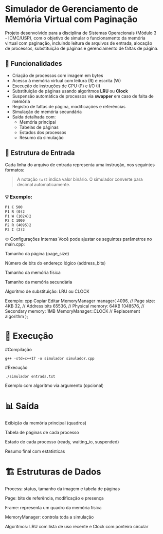 # Simulador de Gerenciamento de Memória Virtual com Paginação

Projeto desenvolvido para a disciplina de Sistemas Operacionais (Módulo 3 - ICMC/USP), com o objetivo de simular o funcionamento da memória virtual com paginação, incluindo leitura de arquivos de entrada, alocação de processos, substituição de páginas e gerenciamento de faltas de página.

## 🧠 Funcionalidades

- Criação de processos com imagem em bytes
- Acesso à memória virtual com leitura (R) e escrita (W)
- Execução de instruções de CPU (P) e I/O (I)
- Substituição de páginas usando algoritmos **LRU** ou **Clock**
- Suspensão automática de processos via **swapper** em caso de falta de memória
- Registro de faltas de página, modificações e referências
- Simulação de memória secundária
- Saída detalhada com:
  - Memória principal
  - Tabelas de páginas
  - Estados dos processos
  - Resumo da simulação

## 📂 Estrutura de Entrada

Cada linha do arquivo de entrada representa uma instrução, nos seguintes formatos:


> A notação `(x)2` indica valor binário. O simulador converte para decimal automaticamente.

### 💡 Exemplo:
```txt
P1 C 500
P1 R (0)2
P1 W (1024)2
P2 C 1000
P2 R (4095)2
P2 I (2)2
``` 
⚙️ Configurações Internas
Você pode ajustar os seguintes parâmetros no main.cpp:

Tamanho da página (page_size)

Número de bits do endereço lógico (address_bits)

Tamanho da memória física

Tamanho da memória secundária

Algoritmo de substituição: LRU ou CLOCK

Exemplo:
cpp
Copiar
Editar
MemoryManager manager(
    4096,               // Page size: 4KB
    32,                 // Address bits
    65536,              // Physical memory: 64KB
    1048576,            // Secondary memory: 1MB
    MemoryManager::CLOCK // Replacement algorithm
);

# 🧪 Execução
#Compilação

`g++ -std=c++17 -o simulador simulador.cpp`

#Execução

`./simulador entrada.txt`

Exemplo com algoritmo via argumento (opcional)

# 📊 Saída
Exibição da memória principal (quadros)

Tabela de páginas de cada processo

Estado de cada processo (ready, waiting_io, suspended)

Resumo final com estatísticas

# 🏗️ Estruturas de Dados
Process: status, tamanho da imagem e tabela de páginas

Page: bits de referência, modificação e presença

Frame: representa um quadro da memória física

MemoryManager: controla toda a simulação

Algoritmos: LRU com lista de uso recente e Clock com ponteiro circular


